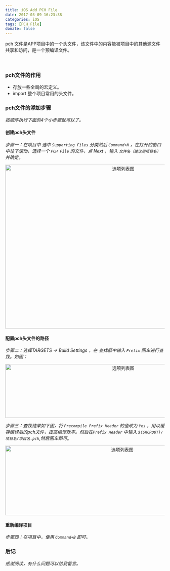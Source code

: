 ```yaml
---
title: iOS Add PCH File
date: 2017-03-09 16:23:38
categories: iOS
tags: [PCH File]
donate: false
---
```


pch 文件是APP项目中的一个头文件，该文件中的内容能被项目中的其他源文件共享和访问，是一个预编译文件。
　
<!-- more -->
　　
### pch文件的作用

* 存放一些全局的宏定义。
* import 整个项目常用的头文件。

### pch文件的添加步骤

*按顺序执行下面的4个小步骤就可以了。*

#### 创建pch头文件

*步骤一：在项目中 选中 `Supporting Files` 分类然后 `Command+N` ，在打开的窗口中往下滚动，选择一个 `PCH File` 的文件，点 Next ，输入 `文件名（建议用项目名）`并确定。*

<div align=center>
<img src="http://7xvffo.com1.z0.glb.clouddn.com/pch1.png" width="730" height="518" alt="选项列表图"/>
</div>

#### 配置pch头文件的路径

*步骤二：选择TARGETS -> Build Settings ，在 查找框中输入 `Prefix` 回车进行查找。如图：*

<div align=center>
<img src="http://7xvffo.com1.z0.glb.clouddn.com/pch3.png" width="730" height="170" alt="选项列表图"/>
</div>

*步骤三：查找结果如下图，将 `Precompile Prefix Header` 的值改为 `Yes` ，用以缓存编译后的pch文件，提高编译效率。然后在`Prefix Header` 中输入 `$(SRCROOT)/项目名/项目名.pch`,然后回车即可*。

<div align=center>
<img src="http://7xvffo.com1.z0.glb.clouddn.com/pch4.png" width="724" height="220" alt="选项列表图"/>
</div>

#### 重新编译项目

*步骤四：在项目中，使用 `Command+B` 即可。*

### 后记

*感谢阅读，有什么问题可以给我留言。*
